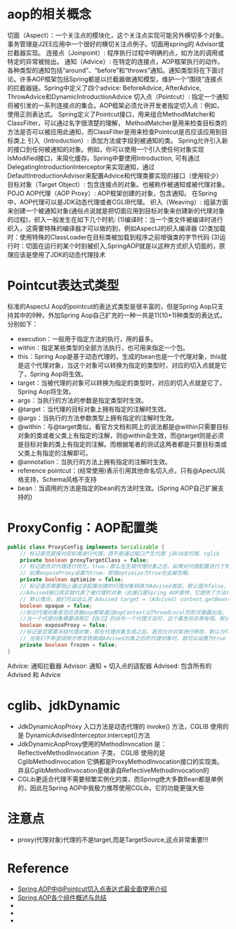 # aop的相关概念
切面（Aspect）：一个关注点的模块化，这个关注点实现可能另外横切多个对象。事务管理是J2EE应用中一个很好的横切关注点例子。切面用spring的 Advisor或拦截器实现。
连接点（Joinpoint）: 程序执行过程中明确的点，如方法的调用或特定的异常被抛出。
通知（Advice）: 在特定的连接点，AOP框架执行的动作。各种类型的通知包括“around”、“before”和“throws”通知。通知类型将在下面讨论。许多AOP框架包括Spring都是以拦截器做通知模型，维护一个“围绕”连接点的拦截器链。Spring中定义了四个advice: BeforeAdvice, AfterAdvice, ThrowAdvice和DynamicIntroductionAdvice
切入点（Pointcut）: 指定一个通知将被引发的一系列连接点的集合。AOP框架必须允许开发者指定切入点：例如，使用正则表达式。 Spring定义了Pointcut接口，用来组合MethodMatcher和ClassFilter，可以通过名字很清楚的理解， MethodMatcher是用来检查目标类的方法是否可以被应用此通知，而ClassFilter是用来检查Pointcut是否应该应用到目标类上
引入（Introduction）: 添加方法或字段到被通知的类。 Spring允许引入新的接口到任何被通知的对象。例如，你可以使用一个引入使任何对象实现 IsModified接口，来简化缓存。Spring中要使用Introduction, 可有通过DelegatingIntroductionInterceptor来实现通知，通过DefaultIntroductionAdvisor来配置Advice和代理类要实现的接口（使用较少）
目标对象（Target Object）: 包含连接点的对象。也被称作被通知或被代理对象。POJO
AOP代理（AOP Proxy）: AOP框架创建的对象，包含通知。 在Spring中，AOP代理可以是JDK动态代理或者CGLIB代理。
织入（Weaving）: 组装方面来创建一个被通知对象(通俗点说就是把切面应用到目标对象来创建新的代理对象的过程)，织入一般发生在如下几个时机:
(1)编译时：当一个类文件被编译时进行织入，这需要特殊的编译器才可以做的到，例如AspectJ的织入编译器
(2)类加载时：使用特殊的ClassLoader在目标类被加载到程序之前增强类的字节代码
(3)运行时：切面在运行的某个时刻被织入,SpringAOP就是以这种方式织入切面的，原理应该是使用了JDK的动态代理技术

# Pointcut表达式类型
标准的AspectJ Aop的pointcut的表达式类型是很丰富的，但是Spring Aop只支持其中的9种，外加Spring Aop自己扩充的一种一共是11(10+1)种类型的表达式，分别如下：
- execution：一般用于指定方法的执行，用的最多。
- within：指定某些类型的全部方法执行，也可用来指定一个包。
- this：Spring Aop是基于动态代理的，生成的bean也是一个代理对象，this就是这个代理对象，当这个对象可以转换为指定的类型时，对应的切入点就是它了，Spring Aop将生效。
- target：当被代理的对象可以转换为指定的类型时，对应的切入点就是它了，Spring Aop将生效。
- args：当执行的方法的参数是指定类型时生效。
- @target：当代理的目标对象上拥有指定的注解时生效。
- @args：当执行的方法参数类型上拥有指定的注解时生效。
- @within：与@target类似，看官方文档和网上的说法都是@within只需要目标对象的类或者父类上有指定的注解，则@within会生效，而@target则是必须是目标对象的类上有指定的注解。而根据笔者的测试这两者都是只要目标类或父类上有指定的注解即可。
- @annotation：当执行的方法上拥有指定的注解时生效。
- reference pointcut：(经常使用)表示引用其他命名切入点，只有@ApectJ风格支持，Schema风格不支持
- bean：当调用的方法是指定的bean的方法时生效。(Spring AOP自己扩展支持的)

# ProxyConfig：AOP配置类
```java
public class ProxyConfig implements Serializable {
	// 标记是否直接对目标类进行代理，而不是通过接口产生代理 jdk动态代理、cglib
	private boolean proxyTargetClass = false;
	// 标记是否对代理进行优化。true：那么在生成代理对象之后，如果对代理配置进行了修改，已经创建的代理对象也不会获取修改之后的代理配置。
	// 如果exposeProxy设置为true，即使optimize为true也会被忽略。
	private boolean optimize = false;
	// 标记是否需要阻止通过该配置创建的代理对象转换为Advised类型，默认值为false，表示代理对象可以被转换为Advised类型
	//Advised接口其实就代表了被代理的对象（此接口是Spring AOP提供，它提供了方法可以对代理进行操作，比如移除一个切面之类的），它持有了代理对象的一些属性，通过它可以对生成的代理对象的一些属性进行人为干预
	// 默认情况，我们可以这么完 Advised target = (Advised) context.getBean("opaqueTest"); 从而就可以对该代理持有的一些属性进行干预勒   若此值为true，就不能这么玩了
	boolean opaque = false;
	//标记代理对象是否应该被aop框架通过AopContext以ThreadLocal的形式暴露出去。
	//当一个代理对象需要调用它【自己】的另外一个代理方法时，这个属性将非常有用。默认是是false，以避免不必要的拦截。
	boolean exposeProxy = false;
	//标记是否需要冻结代理对象，即在代理对象生成之后，是否允许对其进行修改，默认为false.
	// 当我们不希望调用方修改转换成Advised对象之后的代理对象时，就可以设置为true 给冻结上即可
	private boolean frozen = false;
}
```

Advice: 通知拦截器
Advisor: 通知 + 切入点的适配器
Advised: 包含所有的Advised 和 Advice

# cglib、jdkDynamic
- JdkDynamicAopProxy 入口方法是动态代理的 invoke() 方法，CGLIB 使用的是 DynamicAdvisedInterceptor.intercept()方法
- JdkDynamicAopProxy使用的MethodInvocation 是： ReflectiveMethodInvocation 子类，
CGLIB 使用的是CglibMethodInvocation
它俩都是ProxyMethodInvocation接口的实现类。并且CglibMethodInvocation是继承自ReflectiveMethodInvocation的
- CGLib更适合代理不需要频繁实例化的类，而Spring绝大多数Bean都是单例的，因此在Spring AOP中我极力推荐使用CGLib，它的功能更强大些

# 注意点
- proxy(代理对象)代理的不是target,而是TargetSource,这点非常重要!!!

# Reference
- [Spring AOP中@Pointcut切入点表达式最全面使用介绍](https://blog.csdn.net/f641385712/article/details/83543270)
- [Spring AOP各个组件概述与总结](https://blog.csdn.net/f641385712/article/details/89312652)
- []()
- []()
- []()